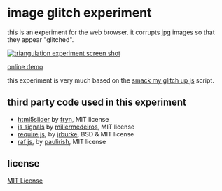image glitch experiment
===

this is an experiment for the web browser. it corrupts jpg images so that they appear "glitched".

[![triangulation experiment screen shot](http://dl.dropboxusercontent.com/u/1098704/Screenshots/github-glitch.png)](http://snorpey.github.io/jpg-glitch/)

[online demo](http://snorpey.github.io/jpg-glitch/)

this experiment is very much based on the [smack my glitch up js](https://github.com/Hugosslade/smackmyglitchupjs) script.

third party code used in this experiment
---
* [html5slider](http://frankyan.com/labs/html5slider/) by [fryn](https://github.com/fryn), MIT license
* [js signals](http://millermedeiros.github.io/js-signals/) by [millermedeiros](https://github.com/millermedeiros), MIT license
* [require js](http://requirejs.org/), by [jrburke](jrburke), BSD & MIT license
* [raf js](https://gist.github.com/paulirish/1579671), by [paulirish](https://github.com/paulirish), MIT license

license
---
[MIT License](http://www.opensource.org/licenses/mit-license.php)